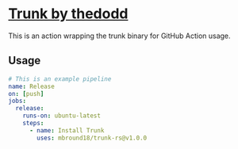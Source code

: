 # [Trunk by thedodd](https://intuit.github.io/auto/docs)

This is an action wrapping the trunk binary for GitHub Action usage.

## Usage

```yaml
# This is an example pipeline
name: Release
on: [push]
jobs:
  release:
    runs-on: ubuntu-latest
    steps:
      - name: Install Trunk
        uses: mbround18/trunk-rs@v1.0.0
```
